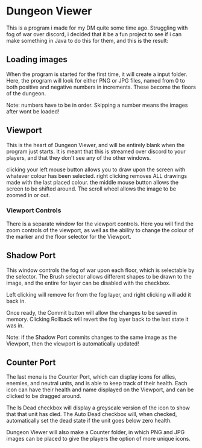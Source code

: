# Dungeon Viewer
 This is a program i made for my DM quite some time ago. Struggling with fog of war over discord, i decided that it be a fun project to see if i can make something in Java to do this for them, and this is the result:
 
## Loading images
When the program is started for the first time, it will create a input folder. Here, the program will look for either PNG or JPG files, named from 0 to both positive and negative numbers in increments. These become the floors of the dungeon.

Note: numbers have to be in order. Skipping a number means the images after wont be loaded!
 
## Viewport

This is the heart of Dungeon Viewer, and will be entirely blank when the program just starts. It is meant that this is streamed over discord to your players, and that they don't see any of the other windows.

clicking your left mouse button allows you to draw upon the screen with whatever colour has been selected.
right clicking removes ALL drawings made with the last placed colour.
the middle mouse button allows the screen to be shifted around.
The scroll wheel allows the image to be zoomed in or out.

### Viewport Controls
There is a separate window for the viewport controls. Here you will find the zoom controls of the viewport, as well as the ability to change the colour of the marker and the floor selector for the Viewport.

## Shadow Port

This window controls the fog of war upon each floor, which is selectable by the selector. The Brush selector allows different shapes to be drawn to the image, and the entire for layer can be disabled with the checkbox.

Left clicking will remove for from the fog layer, and right clicking will add it back in.

Once ready, the Commit button will allow the changes to be saved in memory.
Clicking Rollback will revert the fog layer back to the last state it was in.

Note: if the Shadow Port commits changes to the same image as the Viewport, then the viewport is automatically updated!

## Counter Port

The last menu is the Counter Port, which can display icons for allies, enemies, and neutral units, and is able to keep track of their health. Each icon can have their health and name displayed on the Viewport, and can be clicked to be dragged around.

The Is Dead checkbox will display a greyscale version of the icon to show that that unit has died.
The Auto Dead checkbox will, when checked, automatically set the dead state if the unit goes below zero health.

Dungeon Viewer will also make a Counter folder, in which PNG and JPG images can be placed to give the players the option of more unique icons.